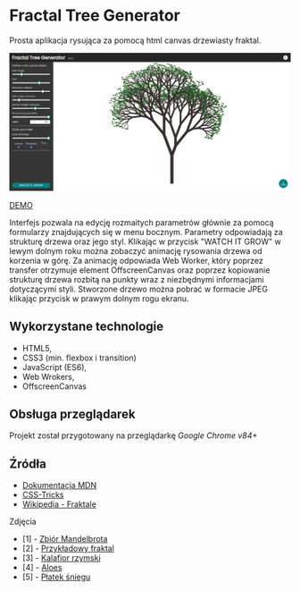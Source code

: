 # Fractal Tree Generator

Prosta aplikacja rysująca za pomocą html canvas drzewiasty fraktal. 

![podgląd](./assets/preview.png)

[DEMO](https://fadikk367.github.io/Fractal-Tree-Generator/)

Interfejs pozwala na edycję rozmaitych parametrów głównie za pomocą formularzy znajdujących się w menu bocznym. Parametry odpowiadają za strukturę drzewa oraz jego styl. Klikając w przycisk "WATCH IT GROW" w lewym dolnym roku można zobaczyć animację rysowania drzewa od korzenia w górę. Za animację odpowiada Web Worker, który poprzez transfer otrzymuje element OffscreenCanvas oraz poprzez kopiowanie strukturę drzewa rozbitą na punkty wraz z niezbędnymi informacjami dotyczącymi styli. Stworzone drzewo można pobrać w formacie JPEG klikając przycisk w prawym dolnym rogu ekranu.


## Wykorzystane technologie
* HTML5, 
* CSS3 (min. flexbox i transition)
* JavaScript (ES6), 
* Web Wrokers, 
* OffscreenCanvas 


## Obsługa przeglądarek
Projekt został przygotowany na przeglądarkę *Google Chrome v84+*

## Źródła
* [Dokumentacja MDN](https://developer.mozilla.org/pl/)
* [CSS-Tricks](https://css-tricks.com/)
* [Wikipedia - Fraktale](https://en.wikipedia.org/wiki/Fractal)

Zdjęcia
*  [1] - [Zbiór Mandelbrota](https://de.wikipedia.org/wiki/Datei:Blue-Gold_Mandelbrot_Set.jpg)
*  [2] - [Przykładowy fraktal](https://pl.pinterest.com/pin/126241595775589176/)
*  [3] - [Kalafior rzymski](https://en.wikipedia.org/wiki/Romanesco_broccoli#/media/File:Fractal_Broccoli.jpg)
*  [4] - [Aloes](https://pl.pinterest.com/pin/116460340334269511/)
*  [5] - [Płatek śniegu](http://www.snowcrystals.com/branching/branching.html)
